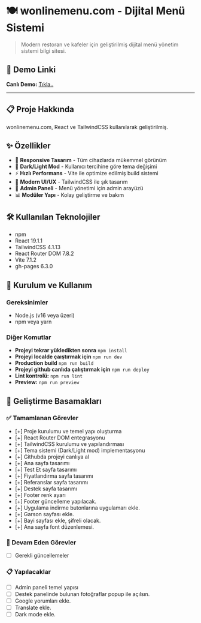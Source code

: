 # 🍽️ wonlinemenu.com - Dijital Menü Sistemi

> Modern restoran ve kafeler için geliştirilmiş dijital menü yönetim sistemi bilgi sitesi.

## 🚀 Demo Linki

**Canlı Demo:** [Tıkla..](https://melihcandemir.github.io/wonlinemenu.com/)

---

## 📋 Proje Hakkında

wonlinemenu.com, React ve TailwindCSS kullanılarak geliştirilmiş.

## ✨ Özellikler

- 📱 **Responsive Tasarım** - Tüm cihazlarda mükemmel görünüm
- 🌙 **Dark/Light Mod** - Kullanıcı tercihine göre tema değişimi
- ⚡ **Hızlı Performans** - Vite ile optimize edilmiş build sistemi
- 🎨 **Modern UI/UX** - TailwindCSS ile şık tasarım
- 🔧 **Admin Paneli** - Menü yönetimi için admin arayüzü
- 📊 **Modüler Yapı** - Kolay geliştirme ve bakım

## 🛠️ Kullanılan Teknolojiler

- npm
- React 19.1.1
- TailwindCSS 4.1.13
- React Router DOM 7.8.2
- Vite 7.1.2
- gh-pages 6.3.0

## 🚀 Kurulum ve Kullanım

### Gereksinimler

- Node.js (v16 veya üzeri)
- npm veya yarn

### Diğer Komutlar

- **Projeyi tekrar yükledikten sonra** `npm install`
- **Projeyi localde çaıştırmak için** `npm run dev`
- **Production build** `npm run build`
- **Projeyi github canlıda çalıştırmak için** `npm run deploy`
- **Lint kontrolü:** `npm run lint`
- **Preview:** `npm run preview`

## 📝 Geliştirme Basamakları

### ✅ Tamamlanan Görevler

- [+] Proje kurulumu ve temel yapı oluşturma
- [+] React Router DOM entegrasyonu
- [+] TailwindCSS kurulumu ve yapılandırması
- [+] Tema sistemi (Dark/Light mod) implementasyonu
- [+] Githubda projeyi canlıya al
- [+] Ana sayfa tasarımı
- [+] Test Et sayfa tasarımı
- [+] Fiyatlandırma sayfa tasarımı
- [+] Referanslar sayfa tasarımı
- [+] Destek sayfa tasarımı
- [+] Footer renk ayarı
- [+] Footer güncelleme yapılacak.
- [+] Uygulama indirme butonlarına uygulamarı ekle.
- [+] Garson sayfası ekle.
- [+] Bayi sayfası ekle, şifreli olacak.
- [+] Ana sayfa font düzenlemesi.

### 🔄 Devam Eden Görevler

- [ ] Gerekli güncellemeler

### 📋 Yapılacaklar

- [ ] Admin paneli temel yapısı
- [ ] Destek panelinde bulunan fotoğraflar popup ile açılsın.
- [ ] Google yorumları ekle.
- [ ] Translate ekle.
- [ ] Dark mode ekle.

